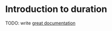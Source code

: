 # Introduction to duration

TODO: write [great documentation](http://jacobian.org/writing/great-documentation/what-to-write/)
